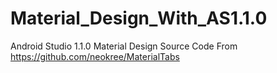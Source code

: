 # Material_Design_With_AS1.1.0
Android Studio 1.1.0 
Material Design Source Code From 
https://github.com/neokree/MaterialTabs
